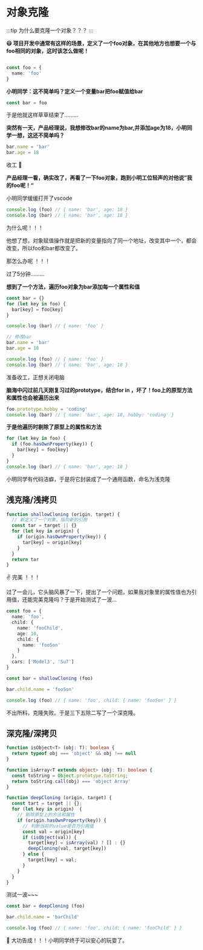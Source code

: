 # 对象克隆

:::tip
为什么要克隆一个对象？？？
:::

**:smiley: 项目开发中通常有这样的场景，定义了一个foo对象，在其他地方也想要一个与foo相同的对象，这时该怎么做呢！**

``` ts

const foo = {
  name: 'foo'
}

```

**小明同学：这不简单吗？定义一个变量bar把foo赋值给bar**

``` ts
const bar = foo
```

于是他就这样草草结束了.........


**突然有一天，产品经理说，我想修改bar的name为bar,并添加age为18，小明同学一想，这还不简单吗？**

``` ts
bar.name = 'bar'
bar.age = 18 
```
收工 :tada: 

**产品经理一看，确实改了，再看了一下foo对象，跑到小明工位轻声的对他说”我的foo呢！“**

小明同学缓缓打开了vscode

``` ts
console.log (foo) // { name: 'bar', age: 18 }
console.log (bar) // { name: 'bar', age: 18 } 
```
为什么呢！！！

他想了想，对象赋值操作就是把新的变量指向了同一个地址，改变其中一个，都会改变，所以foo和bar都改变了。

那怎么办呢 ！！！

过了5分钟.........

**想到了一个方法，遍历foo对象为bar添加每一个属性和值**

``` ts
const bar = {}
for (let key in foo) {
  bar[key] = foo[key]
}

console.log (bar) // { name: 'foo' }

// 修改bar
bar.name = 'bar'
bar.age = 18

console.log (foo) // { name: 'foo' }
console.log (bar) // { name: 'bar', age: 18 }

```

准备收工，正想关闭电脑

**脑海中闪过前几天刚复习过的prototype，结合for in ，坏了！foo上的原型方法和属性也会被遍历出来**

``` ts
foo.prototype.hobby = 'coding'
console.log (bar) // { name: 'bar', age: 18, hobby: 'coding' }

```

**于是他遍历时剔除了原型上的属性和方法**

``` ts
for (let key in foo) {
  if (foo.hasOwnProperty(key)) {
    bar[key] = foo[key]
  }
}
console.log (bar) // { name: 'bar', age: 18 }
```
小明同学有代码洁癖，于是将它封装成了一个通用函数，命名为浅克隆

## 浅克隆/浅拷贝

``` ts
function shallowCloning (origin, target) {
  // 新定义了一个对象，指向新的引用
  const tar = target || {}
  for (let key in origin) {
    if (origin.hasOwnProperty(key)) {
      tar[key] = origin[key]
    }
  }
  return tar
}
```

:v: 完美 ！！！

过了一会儿，它头脑风暴了一下，提出了一个问题，如果我对象里的属性值也为引用值，还能完美克隆吗？于是开始测试了一波...

``` ts
const foo = {
  name: 'foo',
  child: {
    name: 'fooChild',
    age: 10,
    child: {
      name: 'fooSon'
    }
  },
  cars: ['Model3', 'Su7']
}

const bar = shallowCloning (foo)

bar.child.name = 'fooSon'

console.log (foo) // { name: 'foo', child: { name: 'fooSon' } }
```

不出所料，克隆失败。于是三下五除二写了一个深克隆。

## 深克隆/深拷贝

``` ts
function isObject<T> (obj: T): boolean {
  return typeof obj === 'object' && obj !== null
}

function isArray<T extends object> (obj: T): boolean {
  const toString = Object.prototype.toString;
  return toString.call(obj) === 'object Array'
}

function deepCloning (origin, target) {
  const tart = target || {};
  for (let key in origin)  {
    // 剔除原型上的方法和属性
    if (origin.hasOwnProperty(key)) {
      // 判断当前的value是否为引用值
      const val = origin[key]
      if (isObject(val)) {
        target[key] = isArray(val) ? [] : {}
        deepCloning(val, target[key])
      } else {
        target[key] = val;
      }
    }
  }
}
```

测试一波~~~

``` ts
const bar = deepCloning (foo)

bar.child.name = 'barChild'

console.log (foo) // { name: 'foo', child: { name: 'fooChild' } }
```

:tada: 大功告成！！！小明同学终于可以安心的玩耍了。







